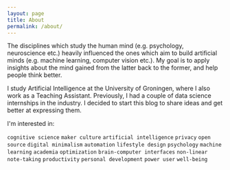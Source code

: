 ```yaml
---
layout: page
title: About
permalink: /about/
---
```


The disciplines which study the human mind (e.g. psychology, neuroscience etc.) heavily influenced the ones which aim to build artificial minds (e.g. machine learning, computer vision etc.). My goal is to apply insights about the mind gained from the latter back to the former, and help people think better.

I study Artificial Intelligence at the University of Groningen, where I also work as a Teaching Assistant. Previously, I had a couple of data science internships in the industry. I decided to start this blog to share ideas and get better at expressing them.

I'm interested in:

`cognitive science` `maker culture` `artificial intelligence` `privacy` `open source` `digital minimalism` `automation` `lifestyle design` `psychology` `machine learning` `academia` `optimization` `brain-computer interfaces` `non-linear note-taking` `productivity` `personal development` `power user` `well-being`
